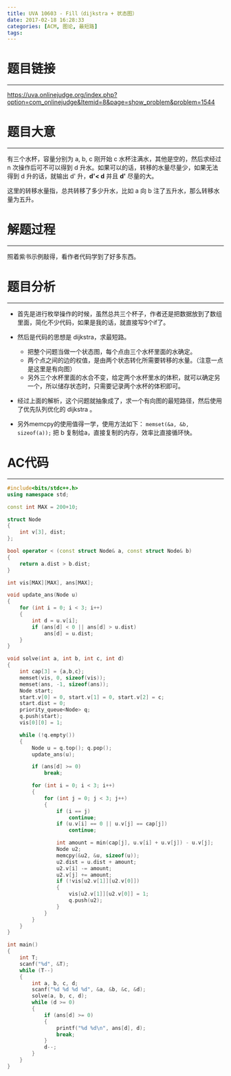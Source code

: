 ```yaml
---
title: UVA 10603 - Fill（dijkstra + 状态图）
date: 2017-02-18 16:28:33
categories: [ACM, 图论, 最短路]
tags:
---
```

# 题目链接
-------------------
https://uva.onlinejudge.org/index.php?option=com_onlinejudge&Itemid=8&page=show_problem&problem=1544

# 题目大意
------------------
有三个水杯，容量分别为 a, b, c 刚开始 c 水杯注满水，其他是空的，然后求经过 n 次操作后可不可以得到 d 升水。如果可以的话，转移的水量尽量少，如果无法得到 d 升的话，就输出 d' 升，**d'< d** 并且 **d'** 尽量的大。

这里的转移水量指，总共转移了多少升水，比如 a 向 b 注了五升水，那么转移水量为五升。


# 解题过程
--------------
照着紫书示例敲得，看作者代码学到了好多东西。

# 题目分析
------------------
+ 首先是进行枚举操作的时候，虽然总共三个杯子，作者还是把数据放到了数组里面，简化不少代码，如果是我的话，就直接写9个if了。

+ 然后是代码的思想是 dijkstra，求最短路。
	+ 把整个问题当做一个状态图，每个点由三个水杯里面的水确定。
	+ 两个点之间的边的权值，是由两个状态转化所需要转移的水量。（注意一点是这里是有向图）
	+ 另外三个水杯里面的水合不变，给定两个水杯里水的体积，就可以确定另一个，所以储存状态时，只需要记录两个水杯的体积即可。
+ 经过上面的解析，这个问题就抽象成了，求一个有向图的最短路径，然后使用了优先队列优化的 dijkstra 。

+ 另外memcpy的使用值得一学，使用方法如下：
`memset(&a, &b, sizeof(a));`
把 b 复制给a，直接复制的内存，效率比直接循环快。

# AC代码
------------
```cpp
#include<bits/stdc++.h>
using namespace std;

const int MAX = 200+10;

struct Node
{
    int v[3], dist;
};

bool operator < (const struct Node& a, const struct Node& b)
{
    return a.dist > b.dist;
}

int vis[MAX][MAX], ans[MAX];

void update_ans(Node u)
{
    for (int i = 0; i < 3; i++)
    {
        int d = u.v[i];
        if (ans[d] < 0 || ans[d] > u.dist)
            ans[d] = u.dist;
    }
}

void solve(int a, int b, int c, int d)
{
    int cap[3] = {a,b,c};
    memset(vis, 0, sizeof(vis));
    memset(ans, -1, sizeof(ans));
    Node start;
    start.v[0] = 0, start.v[1] = 0, start.v[2] = c;
    start.dist = 0;
    priority_queue<Node> q;
    q.push(start);
    vis[0][0] = 1;

    while (!q.empty())
    {
        Node u = q.top(); q.pop();
        update_ans(u);

        if (ans[d] >= 0)
            break;

        for (int i = 0; i < 3; i++)
        {
            for (int j = 0; j < 3; j++)
            {
                if (i == j)
                    continue;
                if (u.v[i] == 0 || u.v[j] == cap[j])
                    continue;

                int amount = min(cap[j], u.v[i] + u.v[j]) - u.v[j];
                Node u2;
                memcpy(&u2, &u, sizeof(u));
                u2.dist = u.dist + amount;
                u2.v[i] -= amount;
                u2.v[j] += amount;
                if (!vis[u2.v[1]][u2.v[0]])
                {
                    vis[u2.v[1]][u2.v[0]] = 1;
                    q.push(u2);
                }
            }
        }
    }
}

int main()
{
    int T;
    scanf("%d", &T);
    while (T--)
    {
        int a, b, c, d;
        scanf("%d %d %d %d", &a, &b, &c, &d);
        solve(a, b, c, d);
        while (d >= 0)
        {
            if (ans[d] >= 0)
            {
                printf("%d %d\n", ans[d], d);
                break;
            }
            d--;
        }
    }
}
```
